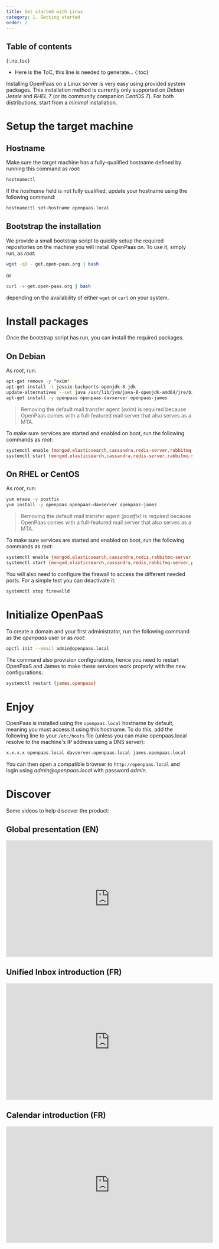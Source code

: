 ```yaml
---
title: Get started with Linux
category: 1. Getting started
order: 2
---
```


## Table of contents
{:.no_toc}

* Here is the ToC, this line is needed to generate...
{:toc}

Installing OpenPaas on a Linux server is very easy using provided system packages.
This installation method is currently only supported on _Debian Jessie_ and _RHEL 7_ (or its community companion _CentOS 7_). For both distributions, start from a _minimal_ installation.

# Setup the target machine

## Hostname

Make sure the target machine has a fully-qualified hostname defined by running this command as _root_:

```bash
hostnamectl
```

If the _hostname_ field is not fully qualified, update your hostname using the following command:

```bash
hostnamectl set-hostname openpaas.local
```

## Bootstrap the installation

We provide a small bootstrap script to quickly setup the required repositories on the machine you will install OpenPaas on. To use it, simply run, as _root_:

```bash
wget -qO - get.open-paas.org | bash
```

or

```bash
curl -s get.open-paas.org | bash
```

depending on the availability of either `wget` or `curl` on your system.

# Install packages

Once the bootstrap script has run, you can install the required packages.

## On Debian

As _root_, run:

```bash
apt-get remove -y ^exim*
apt-get install -t jessie-backports openjdk-8-jdk
update-alternatives --set java /usr/lib/jvm/java-8-openjdk-amd64/jre/bin/java
apt-get install -y openpaas openpaas-davserver openpaas-james
```

> Removing the default mail transfer agent (_exim_) is required because OpenPaas comes with a full-featured mail server that also serves as a MTA.

To make sure services are started and enabled on boot, run the following commands as _root_:

```bash
systemctl enable {mongod,elasticsearch,cassandra,redis-server,rabbitmq-server,nginx,james,openpaas}
systemctl start {mongod,elasticsearch,cassandra,redis-server,rabbitmq-server,nginx,james,openpaas}
```

## On RHEL or CentOS

As _root_, run:

```bash
yum erase -y postfix
yum install -y openpaas openpaas-davserver openpaas-james
```

> Removing the default mail transfer agent (_postfix_) is required because OpenPaas comes with a full-featured mail server that also serves as a MTA.

To make sure services are started and enabled on boot, run the following commands as _root_:

```bash
systemctl enable {mongod,elasticsearch,cassandra,redis,rabbitmq-server,php-fpm,nginx,james,openpaas}
systemctl start {mongod,elasticsearch,cassandra,redis,rabbitmq-server,php-fpm,nginx,james,openpaas}
```

You will also need to configure the firewall to access the different needed ports. For a simple test you can deactivate it:

```bash
systemctl stop firewalld
```

# Initialize OpenPaaS

To create a domain and your first administrator, run the following command as the _openpaas_ user or as _root_:

```bash
opctl init --email admin@openpaas.local
```

The command also provision configurations, hence you need to restart OpenPaaS and
James to make these services work properly with the new configurations:

```bash
systemctl restart {james,openpaas}
```

# Enjoy

OpenPaas is installed using the `openpaas.local` hostname by default, meaning you must access it using this hostname. To do this, add the following line to your `/etc/hosts` file (unless you can make openpaas.local resolve to the machine's IP address using a DNS server):

```bash
x.x.x.x openpaas.local davserver.openpaas.local james.openpaas.local
```

You can then open a compatible browser to `http://openpaas.local` and login using _admin@openpaas.local_ with password _admin_.

# Discover

Some videos to help discover the product:

## Global presentation (EN)

<iframe width="560" height="315" src="https://www.youtube.com/embed/7d7ZlD8u82s" frameborder="0" allowfullscreen></iframe>

## Unified Inbox introduction (FR)

<iframe width="560" height="315" src="https://www.youtube.com/embed/OaR-i9cKYbo" frameborder="0" allowfullscreen></iframe>

## Calendar introduction (FR)

<iframe width="560" height="315" src="https://www.youtube.com/embed/5HevB9W5tPE" frameborder="0" allowfullscreen></iframe>
